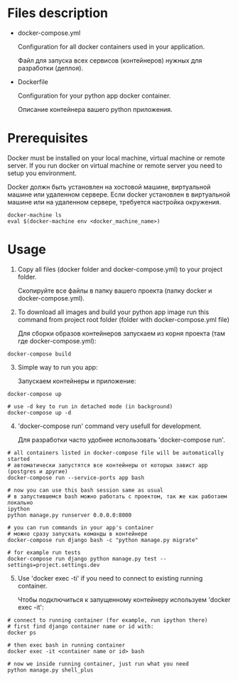 # Files description

- docker-compose.yml

  Configuration for all docker containers used in your application.
  
  Файл для запуска всех сервисов (контейнеров) нужных для разработки (деплоя).

- Dockerfile

  Configuration for your python app docker container.

  Описание контейнера вашего python приложения.

# Prerequisites

Docker must be installed on your local machine, virtual machine or remote server. 
If you run docker on virtual machine or remote server you need to setup you environment.

Docker должн быть установлен на хостовой машине, виртуальной машине или удаленном сервере.
Если docker установлен в виртуальной машине или на удаленном сервере, требуется настройка окружения.
```
docker-machine ls
eval $(docker-machine env <docker_machine_name>)
```

# Usage

1. Copy all files (docker folder and docker-compose.yml) to your project folder.

   Скопируйте все файлы в папку вашего проекта (папку docker и docker-compose.yml).

2. To download all images and build your python app image run this command from project root folder 
   (folder with docker-compose.yml file)

   Для сборки образов контейнеров запускаем из корня проекта (там где docker-compose.yml):
```
docker-compose build
```

3. Simple way to run you app:

   Запускаем контейнеры и приложение:
```
docker-compose up

# use -d key to run in detached mode (in background)
docker-compose up -d
```

4. 'docker-compose run' command very usefull for development. 

   Для разработки часто удобнее использовать 'docker-compose run'.
```
# all containers listed in docker-compose file will be automatically started
# автоматически запустятся все контейнеры от которых завист app (postgres и другие)
docker-compose run --service-ports app bash

# now you can use this bash session same as usual
# в запустившемся bash можно работать с проектом, так же как работаем локально
ipython
python manage.py runserver 0.0.0.0:8000

# you can run commands in your app's container
# можно сразу запускать команды в контейнере
docker-compose run django bash -c "python manage.py migrate"

# for example run tests
docker-compose run django python manage.py test --settings=project.settings.dev
```

5. Use 'docker exec -ti' if you need to connect to existing running container.

   Чтобы подключиться к запущенному контейнеру используем 'docker exec -it':
```
# connect to running container (for example, run ipython there)
# first find django container name or id with:
docker ps

# then exec bash in running container
docker exec -it <container name or id> bash

# now we inside running container, just run what you need
python manage.py shell_plus
```
